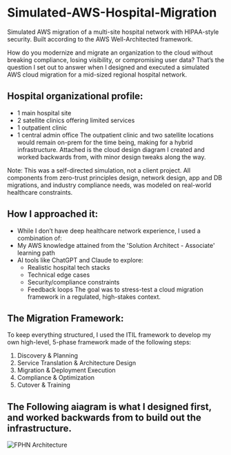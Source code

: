 # Simulated-AWS-Hospital-Migration
Simulated AWS migration of a multi-site hospital network with HIPAA-style security. Built according to the AWS Well-Architected framework.

How do you modernize and migrate an organization to the cloud without breaking compliance, losing visibility, or compromising user data? That’s the question I set out to answer when I designed and executed a simulated AWS cloud migration for a mid-sized regional hospital network.

## Hospital organizational profile: 
- 1 main hospital site
- 2 satellite clinics offering limited services
- 1 outpatient clinic
- 1 central admin office
The outpatient clinic and two satellite locations would remain on-prem for the time being, making for a hybrid infrastructure. Attached is the cloud design diagram I created and worked backwards from, with minor design tweaks along the way.


Note: This was a self-directed simulation, not a client project. All components from zero-trust principles design, network design, app and DB migrations, and industry compliance needs, was modeled on real-world healthcare constraints.

## How I approached it:
- While I don’t have deep healthcare network experience, I used a combination of: 
- My AWS knowledge attained from the 'Solution Architect - Associate' learning path
- AI tools like ChatGPT and Claude to explore:
    * Realistic hospital tech stacks
    * Technical edge cases
    * Security/compliance constraints
    * Feedback loops
The goal was to stress-test a cloud migration framework in a regulated, high-stakes context.

## The Migration Framework: 
To keep everything structured, I used the ITIL framework to develop my own high-level, 5-phase framework made of the following steps: 
1) Discovery & Planning
2) Service Translation & Architecture Design
3) Migration & Deployment Execution
4) Compliance & Optimization
5) Cutover & Training

## The Following aiagram is what I designed first, and worked backwards from to build out the infrastructure.
![FPHN Architecture](https://github.com/user-attachments/assets/28ed0aba-21d7-44fe-bc02-a66694870c3f)


